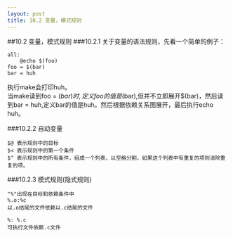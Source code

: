 ```yaml
---
layout: post
title: 10.2 变量，模式规则
---
```


##10.2 变量，模式规则
###10.2.1 
关于变量的语法规则，先看一个简单的例子：

    all:
        @echo $(foo)
    foo = $(bar)
    bar = huh

执行make会打印huh。<br>
当make读到foo = $(bar)时,定义foo的值是$(bar),但并不立即展开$(bar)，然后读到bar = huh,定义bar的值是huh。然后根据依赖关系图展开，最后执行echo huh。

###10.2.2 自动变量

    $@ 表示规则中的目标
    $< 表示规则中的第一个条件
    $^ 表示规则中的所有条件，组成一个列表，以空格分割，如果这个列表中有重复的项则消除重复的项。

###10.2.3 模式规则(隐式规则)
    
    "%"出现在目标和依赖条件中
    %.o:%c
    以.o结尾的文件依赖以.c结尾的文件
    
    %: %.c
    可执行文件依赖.c文件
